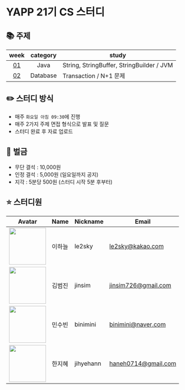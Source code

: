 # YAPP 21기 CS 스터디 

## 📚 주제

week | category | study
:---: | :---: | ---
[01](https://github.com/jihyehann/yapp-21-cs-study-7/tree/main/week1) | Java | String, StringBuffer, StringBuilder / JVM
[02](https://github.com/jihyehann/yapp-21-cs-study-7/tree/main/week2) | Database | Transaction / N+1 문제 

## ✏️ 스터디 방식
- 매주 `화요일 아침 09:30`에 진행
- 매주 2가지 주제 면접 형식으로 발표 및 질문
- 스터디 완료 후 자료 업로드

## 💸 벌금
- 무단 결석 : 10,000원
- 인정 결석 :  5,000원 (일요일까지 공지) 
- 지각 : 5분당 500원 (스터디 시작 5분 후부터)

## ⭐️ 스터디원

| Avatar                                                                                         | Name       | Nickname | Email                                       |
| ---------------------------------------------------------------------------------------------- | ---------- | -------- | ------------------------------------------- |
| <img src="https://avatars.githubusercontent.com/u/39932141?v=4" width="100px" height="100px"/> |     이하늘 | le2sky   | [le2sky@kakao.com](mailto:le2sky@kakao.com) |
| <img src="https://avatars.githubusercontent.com/u/62461857?v=4" width="100px" height="100px"/> | 김범진 | jinsim   | [jinsim726@gmail.com](mailto:jinsim726@gmail.com) |
| <img src="https://avatars.githubusercontent.com/u/69030160?v=4" width="100px" height="100px"/> | 민수빈 | binimini   | [binimini@naver.com](mailto:binimini@naver.com) |
| <img src="https://avatars.githubusercontent.com/u/75151848?v=4" width="100px" height="100px"/> | 한지혜 | jihyehann   | [haneh0714@gmail.com](mailto:haneh0714@gmail.com) |
